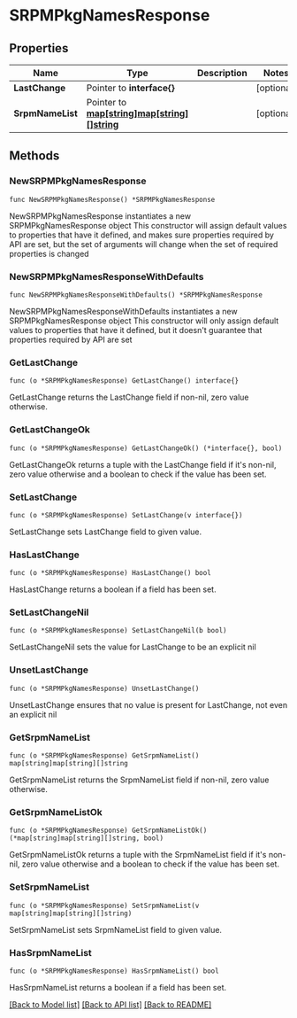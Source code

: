 # SRPMPkgNamesResponse

## Properties

Name | Type | Description | Notes
------------ | ------------- | ------------- | -------------
**LastChange** | Pointer to **interface{}** |  | [optional] 
**SrpmNameList** | Pointer to [**map[string]map[string][]string**](map.md) |  | [optional] 

## Methods

### NewSRPMPkgNamesResponse

`func NewSRPMPkgNamesResponse() *SRPMPkgNamesResponse`

NewSRPMPkgNamesResponse instantiates a new SRPMPkgNamesResponse object
This constructor will assign default values to properties that have it defined,
and makes sure properties required by API are set, but the set of arguments
will change when the set of required properties is changed

### NewSRPMPkgNamesResponseWithDefaults

`func NewSRPMPkgNamesResponseWithDefaults() *SRPMPkgNamesResponse`

NewSRPMPkgNamesResponseWithDefaults instantiates a new SRPMPkgNamesResponse object
This constructor will only assign default values to properties that have it defined,
but it doesn't guarantee that properties required by API are set

### GetLastChange

`func (o *SRPMPkgNamesResponse) GetLastChange() interface{}`

GetLastChange returns the LastChange field if non-nil, zero value otherwise.

### GetLastChangeOk

`func (o *SRPMPkgNamesResponse) GetLastChangeOk() (*interface{}, bool)`

GetLastChangeOk returns a tuple with the LastChange field if it's non-nil, zero value otherwise
and a boolean to check if the value has been set.

### SetLastChange

`func (o *SRPMPkgNamesResponse) SetLastChange(v interface{})`

SetLastChange sets LastChange field to given value.

### HasLastChange

`func (o *SRPMPkgNamesResponse) HasLastChange() bool`

HasLastChange returns a boolean if a field has been set.

### SetLastChangeNil

`func (o *SRPMPkgNamesResponse) SetLastChangeNil(b bool)`

 SetLastChangeNil sets the value for LastChange to be an explicit nil

### UnsetLastChange
`func (o *SRPMPkgNamesResponse) UnsetLastChange()`

UnsetLastChange ensures that no value is present for LastChange, not even an explicit nil
### GetSrpmNameList

`func (o *SRPMPkgNamesResponse) GetSrpmNameList() map[string]map[string][]string`

GetSrpmNameList returns the SrpmNameList field if non-nil, zero value otherwise.

### GetSrpmNameListOk

`func (o *SRPMPkgNamesResponse) GetSrpmNameListOk() (*map[string]map[string][]string, bool)`

GetSrpmNameListOk returns a tuple with the SrpmNameList field if it's non-nil, zero value otherwise
and a boolean to check if the value has been set.

### SetSrpmNameList

`func (o *SRPMPkgNamesResponse) SetSrpmNameList(v map[string]map[string][]string)`

SetSrpmNameList sets SrpmNameList field to given value.

### HasSrpmNameList

`func (o *SRPMPkgNamesResponse) HasSrpmNameList() bool`

HasSrpmNameList returns a boolean if a field has been set.


[[Back to Model list]](../README.md#documentation-for-models) [[Back to API list]](../README.md#documentation-for-api-endpoints) [[Back to README]](../README.md)


